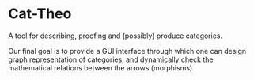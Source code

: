 # Cat-Theo
A tool for describing, proofing and (possibly) produce categories.

Our final goal is to provide a GUI interface through which one can design graph representation of categories, and dynamically check the mathematical relations between the arrows (morphisms)
